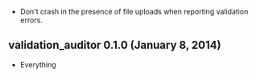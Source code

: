 * Don't crash in the presence of file uploads when reporting validation errors.

## validation_auditor 0.1.0 (January 8, 2014) ##

* Everything